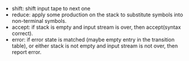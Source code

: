 * shift: shift input tape to next one  
* reduce: apply some production on the stack to substitute symbols into non-terminal symbols. 
* accept: if stack is empty and input stream is over, then accept(syntax correct).
* error: if error state is matched (maybe empty entry in the transition table), or either stack is not empty and input stream is not over, then report error.
